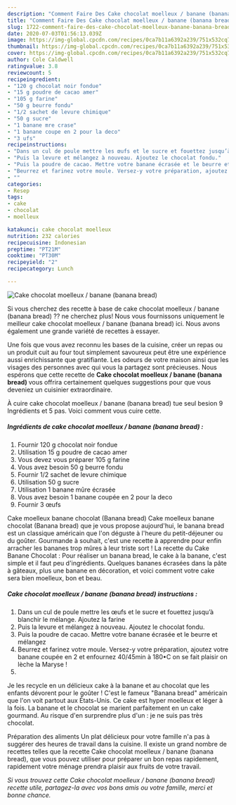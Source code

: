 ```yaml
---
description: "Comment Faire Des Cake chocolat moelleux / banane (banana bread)"
title: "Comment Faire Des Cake chocolat moelleux / banane (banana bread)"
slug: 1722-comment-faire-des-cake-chocolat-moelleux-banane-banana-bread
date: 2020-07-03T01:56:13.039Z
image: https://img-global.cpcdn.com/recipes/0ca7b11a6392a239/751x532cq70/cake-chocolat-moelleux-banane-banana-bread-photo-principale-de-la-recette.jpg
thumbnail: https://img-global.cpcdn.com/recipes/0ca7b11a6392a239/751x532cq70/cake-chocolat-moelleux-banane-banana-bread-photo-principale-de-la-recette.jpg
cover: https://img-global.cpcdn.com/recipes/0ca7b11a6392a239/751x532cq70/cake-chocolat-moelleux-banane-banana-bread-photo-principale-de-la-recette.jpg
author: Cole Caldwell
ratingvalue: 3.8
reviewcount: 5
recipeingredient:
- "120 g chocolat noir fondue"
- "15 g poudre de cacao amer"
- "105 g farine"
- "50 g beurre fondu"
- "1/2 sachet de levure chimique"
- "50 g sucre"
- "1 banane mre crase"
- "1 banane coupe en 2 pour la deco"
- "3 ufs"
recipeinstructions:
- "Dans un cul de poule mettre les œufs et le sucre et fouettez jusqu’à blanchir le mélange. Ajoutez la farine"
- "Puis la levure et mélangez à nouveau. Ajoutez le chocolat fondu."
- "Puis la poudre de cacao. Mettre votre banane écrasée et le beurre et mélangez"
- "Beurrez et farinez votre moule. Versez-y votre préparation, ajoutez votre banane coupée en 2 et enfournez 40/45min à 180•C on se fait plaisir on lèche la Maryse !"
- ""
categories:
- Resep
tags:
- cake
- chocolat
- moelleux

katakunci: cake chocolat moelleux 
nutrition: 232 calories
recipecuisine: Indonesian
preptime: "PT21M"
cooktime: "PT30M"
recipeyield: "2"
recipecategory: Lunch

---
```



![Cake chocolat moelleux / banane (banana bread)](https://img-global.cpcdn.com/recipes/0ca7b11a6392a239/751x532cq70/cake-chocolat-moelleux-banane-banana-bread-photo-principale-de-la-recette.jpg)

Si vous cherchez des recette à base de cake chocolat moelleux / banane (banana bread) ?? ne cherchez plus! Nous vous fournissons uniquement le meilleur cake chocolat moelleux / banane (banana bread) ici. Nous avons également une grande variété de recettes à essayer.

Une fois que vous avez reconnu les bases de la cuisine, créer un repas ou un produit cuit au four tout simplement savoureux peut être une expérience aussi enrichissante que gratifiante. Les odeurs de votre maison ainsi que les visages des personnes avec qui vous la partagez sont précieuses. Nous espérons que cette recette de <strong> Cake chocolat moelleux / banane (banana bread) </strong> vous offrira certainement quelques suggestions pour que vous deveniez un cuisinier extraordinaire.

<!--inarticleads1-->

À cuire cake chocolat moelleux / banane (banana bread) tue seul besion 9 Ingrédients et 5 pas. Voici comment vous cuire cette.

##### Ingrédients de cake chocolat moelleux / banane (banana bread) :

1. Fournir 120 g chocolat noir fondue
1. Utilisation 15 g poudre de cacao amer
1. Vous devez vous préparer 105 g farine
1. Vous avez besoin 50 g beurre fondu
1. Fournir 1/2 sachet de levure chimique
1. Utilisation 50 g sucre
1. Utilisation 1 banane mûre écrasée
1. Vous avez besoin 1 banane coupée en 2 pour la deco
1. Fournir 3 œufs


Cake moelleux banane chocolat (Banana bread) Cake moelleux banane chocolat (Banana bread) que je vous propose aujourd&#39;hui, le banana bread est un classique américain que l&#39;on déguste à l&#39;heure du petit-déjeuner ou du goûter. Gourmande à souhait, c&#39;est une recette à apprendre pour enfin arracher les bananes trop mûres à leur triste sort ! La recette du Cake Banane Chocolat : Pour réaliser un banana bread, le cake à la banane, c&#39;est simple et il faut peu d&#39;ingrédients. Quelques bananes écrasées dans la pâte à gâteaux, plus une banane en décoration, et voici comment votre cake sera bien moelleux, bon et beau. 

<!--inarticleads2-->

##### Cake chocolat moelleux / banane (banana bread) instructions :

1. Dans un cul de poule mettre les œufs et le sucre et fouettez jusqu’à blanchir le mélange. Ajoutez la farine
1. Puis la levure et mélangez à nouveau. Ajoutez le chocolat fondu.
1. Puis la poudre de cacao. Mettre votre banane écrasée et le beurre et mélangez
1. Beurrez et farinez votre moule. Versez-y votre préparation, ajoutez votre banane coupée en 2 et enfournez 40/45min à 180•C on se fait plaisir on lèche la Maryse !
1. 


Je les recycle en un délicieux cake à la banane et au chocolat que les enfants dévorent pour le goûter ! C&#39;est le fameux &#34;Banana bread&#34; américain que l&#39;on voit partout aux États-Unis. Ce cake est hyper moelleux et léger à la fois. La banane et le chocolat se marient parfaitement en un cake gourmand. Au risque d&#39;en surprendre plus d&#39;un : je ne suis pas très chocolat. 

<!--inarticleads1-->

<p>
Préparation des aliments Un plat délicieux pour votre famille n'a pas à suggérer des heures de travail dans la cuisine. Il existe un grand nombre de recettes telles que la recette Cake chocolat moelleux / banane (banana bread), que vous pouvez utiliser pour préparer un bon repas rapidement, rapidement votre ménage prendra plaisir aux fruits de votre travail.
</p>

<p>
<i>Si vous trouvez cette Cake chocolat moelleux / banane (banana bread) recette utile, partagez-la avec vos bons amis ou votre famille, merci et bonne chance.</i>
</p>
